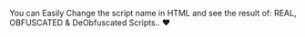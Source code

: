 You can Easily Change the script name in HTML and see the result of: REAL, OBFUSCATED & DeObfuscated Scripts.. ❤
